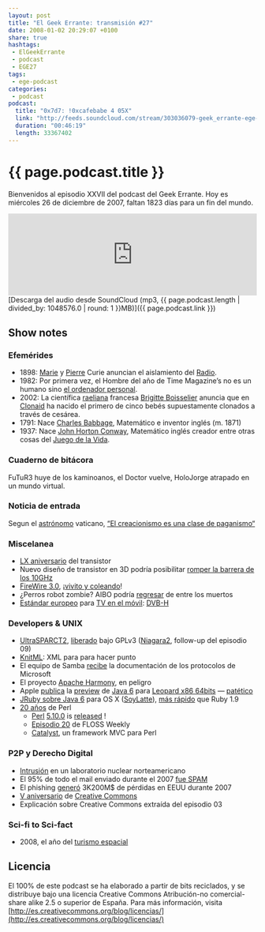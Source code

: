 ```yaml
---
layout: post
title: "El Geek Errante: transmisión #27"
date: 2008-01-02 20:29:07 +0100
share: true
hashtags:
 - ElGeekErrante
 - podcast
 - EGE27
tags:
 - ege-podcast
categories:
 - podcast
podcast:
  title: "0x7d7: !0xcafebabe 4 05X"
  link: "http://feeds.soundcloud.com/stream/303036079-geek_errante-ege-podcast-ep27.mp3"
  duration: "00:46:19"
  length: 33367402
---
```


# {{ page.podcast.title }}
Bienvenidos al episodio XXVII del podcast del Geek Errante. Hoy es miércoles 26 de diciembre de 2007, faltan 1823 días para un fin del mundo.

<iframe width="100%" height="166" scrolling="no" frameborder="no" src="https://w.soundcloud.com/player/?url=https%3A//api.soundcloud.com/tracks/303036079&amp;color=ff5500&amp;auto_play=false&amp;hide_related=false&amp;show_comments=true&amp;show_user=true&amp;show_reposts=false"></iframe>
[Descarga del audio desde SoundCloud (mp3, {{ page.podcast.length | divided_by: 1048576.0 | round: 1 }}MB)]({{ page.podcast.link }})

## Show notes

### Efemérides
- 1898: [Marie](https://en.wikipedia.org/wiki/Marie_Curie) y [Pierre](https://en.wikipedia.org/wiki/Pierre_Curie) Curie anuncian el aislamiento del [Radio](https://en.wikipedia.org/wiki/Radium).
- 1982: Por primera vez, el Hombre del año de Time Magazine’s no es un humano sino [el ordenador personal](http://content.time.com/time/covers/0,16641,19830103,00.html).
- 2002: La científica [raeliana](https://en.wikipedia.org/wiki/Ra%C3%ABlism) francesa [Brigitte Boisselier](https://en.wikipedia.org/wiki/Brigitte_Boisselier) anuncia que en [Clonaid](https://en.wikipedia.org/wiki/Clonaid) ha nacido el primero de cinco bebés supuestamente clonados a través de cesárea.
- 1791: Nace [Charles Babbage](https://en.wikipedia.org/wiki/Charles_Babbage), Matemático e inventor inglés (m. 1871)
- 1937: Nace [John Horton Conway](https://en.wikipedia.org/wiki/John_Horton_Conway), Matemático inglés creador entre otras cosas del [Juego de la Vida](https://en.wikipedia.org/wiki/Conway's_Game_of_Life).

### Cuaderno de bitácora
FuTuR3 huye de los kaminoanos, el Doctor vuelve, HoloJorge atrapado en un mundo virtual.

### Noticia de entrada
Segun el [astrónomo](https://en.wikipedia.org/wiki/Guy_Consolmagno) vaticano, [“El creacionismo es una clase de paganismo“](https://www.reddit.com/r/reddit.com/comments/5fdh/creationism_dismissed_as_a_kind_of_paganism_by/)

### Miscelanea
- [LX aniversario](https://www.engadget.com/2007/12/16/sixty-years-ago-today-the-transistor-and-modern-electronics/) del transistor
- Nuevo diseño de transistor en 3D podría posibilitar [romper la barrera de los 10GHz](http://arstechnica.com/gadgets/2007/12/new-transistor-design-may-kick-off-race-to-10ghz/)
- [FireWire 3.0](https://en.wikipedia.org/wiki/IEEE_1394#FireWire_S1600_and_S3200), ¡[vivito y coleando](https://hardware.slashdot.org/story/07/12/14/2037209/firewire-spec-to-boost-data-speeds-to-32-gbps)!
- ¿Perros robot zombie? AIBO podría [regresar](https://www.engadget.com/2007/12/09/is-aibo-returning-from-the-dead/) de entre los muertos
- [Estándar europeo](http://web.archive.org/web/20071201083428/http://today.reuters.com/news/articlenews.aspx?type=technologyNews&storyid=2007-11-29T121827Z_01_L29516007_RTRUKOC_0_US-EU-TELECOMS-TELEVISION.xml) para [TV en el móvil](https://hipertextual.com/archivo/2007/11/dvb-h-sera-el-estandar-en-europa-para-la-tv-en-el-movil/): [DVB-H](https://www.dvb.org/)

### Developers & UNIX
- [UltraSPARCT2](http://www.internetnews.com/dev-news/article.php/3715726), [liberado](https://hardware.slashdot.org/story/07/12/12/2250242/sun-niagara-2-cpu-now-open-source) bajo GPLv3 ([Niagara2](https://en.wikipedia.org/wiki/OpenSPARC), follow-up del episodio 09)
- [KnitML](http://boingboing.net/2007/12/12/knitml-standardsdefi.html): XML para para hacer punto
- El equipo de Samba [recibe](http://web.archive.org/web/20081227075754/http://news.samba.org/announcements/pfif/) la documentación de los protocolos de Microsoft
- El proyecto [Apache Harmony](https://en.wikipedia.org/wiki/Apache_Harmony), en peligro
- Apple [publica](http://web.archive.org/web/20081210031509/http://developer.apple.com/java/) la [preview](https://www.engadget.com/2007/12/19/java-6-developer-preview-now-available-for-leopard/) de [Java 6](http://www.javalobby.org/java/forums/t104771.html?) para [Leopard x86 64bits](http://web.archive.org/web/20081021062832/http://cld.blog-city.com/apple_throws_a_small_bone_to_java_developers_soylatte_offer.htm) — [patético](http://www.cultofmac.com/1586/apple-puts-out-java-6-for-leopard-only-pathetic/1586/)
- [JRuby sobre Java 6](http://headius.blogspot.com.es/2007/11/java-6-port-for-os-x-tiger-and-leopard.html) para OS X ([SoyLatte](http://landonf.bikemonkey.org/static/soylatte/)), [más rápido](https://groups.google.com/forum/#!topic/jruby-developers/MEvrxZC4vDU) que Ruby 1.9
- [20 años](http://archive.wired.com/science/discoveries/news/2007/12/dayintech_1218) de Perl
    - [Perl](http://grokbase.com/t/perl/perl5-porters/07cj290tar/perl-5-10-0-is-released) [5.10.0](http://search.cpan.org/~rgarcia/perl-5.10.0/pod/perl5100delta.pod) is [released](https://developers.slashdot.org/story/07/12/19/133214/perl-510-20-year-anniversary) !
    - [Episodio 20](https://www.twit.tv/shows/floss-weekly/episodes/20) de FLOSS Weekly
    - [Catalyst](http://www.catalystframework.org/), un framework MVC para Perl

### P2P y Derecho Digital
- [Intrusión](http://web.archive.org/web/20081121105357/http://www.kriptopolis.org/intrusion-en-laboratorio-nuclear-norteamericano) en un laboratorio nuclear norteamericano
- El 95% de todo el mail enviado durante el 2007 [fue SPAM](https://www.cnet.com/news/study-95-percent-of-all-e-mail-sent-in-2007-was-spam/)
- El phishing [generó](https://it.slashdot.org/story/07/12/19/1528248/32-billion-dollars-lost-to-phishing-in-2007) 3K200M$ de pérdidas en EEUU durante 2007
- [V aniversario](http://es.creativecommons.org/blog/quinto-aniversario/) de [Creative Commons](http://www.20minutos.es/noticia/322028/0/cumple/creative/commons/)
- Explicación sobre Creative Commons extraída del episodio 03

### Sci-fi to Sci-fact
- 2008, el año del [turismo espacial](https://science.slashdot.org/story/07/12/10/1318213/2008-the-year-of-the-spaceship)

## Licencia
El 100% de este podcast se ha elaborado a partir de bits reciclados, y se distribuye bajo una licencia Creative Commons Atribución-no comercial-share alike 2.5 o superior de España. Para más información, visita [http://es.creativecommons.org/blog/licencias/](http://es.creativecommons.org/blog/licencias/)

